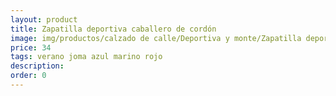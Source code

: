 ```yaml
---
layout: product
title: Zapatilla deportiva caballero de cordón
image: img/productos/calzado de calle/Deportiva y monte/Zapatilla deportiva caballero de cordón=34 =verano joma azul marino rojo.webp
price: 34 
tags: verano joma azul marino rojo
description: 
order: 0
---
```

